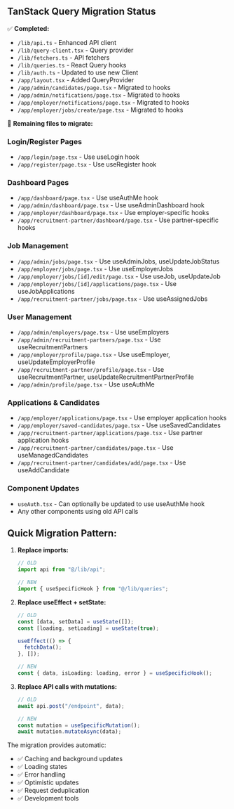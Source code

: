 ## TanStack Query Migration Status

✅ **Completed:**

- `/lib/api.ts` - Enhanced API client
- `/lib/query-client.tsx` - Query provider
- `/lib/fetchers.ts` - API fetchers
- `/lib/queries.ts` - React Query hooks
- `/lib/auth.ts` - Updated to use new Client
- `/app/layout.tsx` - Added QueryProvider
- `/app/admin/candidates/page.tsx` - Migrated to hooks
- `/app/admin/notifications/page.tsx` - Migrated to hooks
- `/app/employer/notifications/page.tsx` - Migrated to hooks
- `/app/employer/jobs/create/page.tsx` - Migrated to hooks

🔄 **Remaining files to migrate:**

### Login/Register Pages

- `/app/login/page.tsx` - Use useLogin hook
- `/app/register/page.tsx` - Use useRegister hook

### Dashboard Pages

- `/app/dashboard/page.tsx` - Use useAuthMe hook
- `/app/admin/dashboard/page.tsx` - Use useAdminDashboard hook
- `/app/employer/dashboard/page.tsx` - Use employer-specific hooks
- `/app/recruitment-partner/dashboard/page.tsx` - Use partner-specific hooks

### Job Management

- `/app/admin/jobs/page.tsx` - Use useAdminJobs, useUpdateJobStatus
- `/app/employer/jobs/page.tsx` - Use useEmployerJobs
- `/app/employer/jobs/[id]/edit/page.tsx` - Use useJob, useUpdateJob
- `/app/employer/jobs/[id]/applications/page.tsx` - Use useJobApplications
- `/app/recruitment-partner/jobs/page.tsx` - Use useAssignedJobs

### User Management

- `/app/admin/employers/page.tsx` - Use useEmployers
- `/app/admin/recruitment-partners/page.tsx` - Use useRecruitmentPartners
- `/app/employer/profile/page.tsx` - Use useEmployer, useUpdateEmployerProfile
- `/app/recruitment-partner/profile/page.tsx` - Use useRecruitmentPartner, useUpdateRecruitmentPartnerProfile
- `/app/admin/profile/page.tsx` - Use useAuthMe

### Applications & Candidates

- `/app/employer/applications/page.tsx` - Use employer application hooks
- `/app/employer/saved-candidates/page.tsx` - Use useSavedCandidates
- `/app/recruitment-partner/applications/page.tsx` - Use partner application hooks
- `/app/recruitment-partner/candidates/page.tsx` - Use useManagedCandidates
- `/app/recruitment-partner/candidates/add/page.tsx` - Use useAddCandidate

### Component Updates

- `useAuth.tsx` - Can optionally be updated to use useAuthMe hook
- Any other components using old API calls

## Quick Migration Pattern:

1. **Replace imports:**

   ```typescript
   // OLD
   import api from "@/lib/api";

   // NEW
   import { useSpecificHook } from "@/lib/queries";
   ```

2. **Replace useEffect + setState:**

   ```typescript
   // OLD
   const [data, setData] = useState([]);
   const [loading, setLoading] = useState(true);

   useEffect(() => {
     fetchData();
   }, []);

   // NEW
   const { data, isLoading: loading, error } = useSpecificHook();
   ```

3. **Replace API calls with mutations:**

   ```typescript
   // OLD
   await api.post("/endpoint", data);

   // NEW
   const mutation = useSpecificMutation();
   await mutation.mutateAsync(data);
   ```

The migration provides automatic:

- ✅ Caching and background updates
- ✅ Loading states
- ✅ Error handling
- ✅ Optimistic updates
- ✅ Request deduplication
- ✅ Development tools
